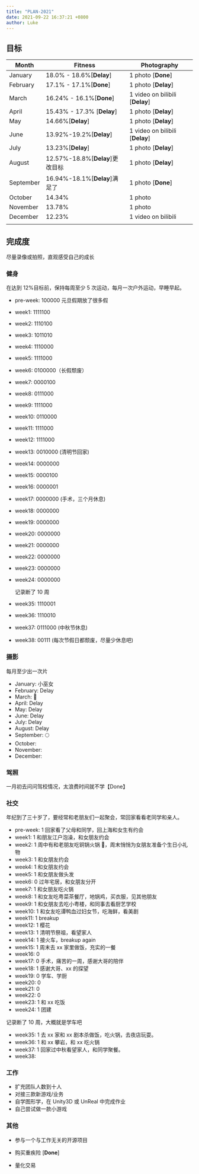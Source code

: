 ```yaml
---
title: "PLAN-2021"
date: 2021-09-22 16:37:21 +0800
author: Luke
---
```


## 目标

| Month     | Fitness                         | Photography                     |
| --------- | ------------------------------- | ------------------------------- |
| January   | 18.0% - 18.6%[**Delay**]        | 1 photo [**Done**]              |
| February  | 17.1% - 17.1%[**Done**]         | 1 photo [**Delay**]             |
| March     | 16.24% - 16.1%[**Done**]        | 1 video on bilibili [**Delay**] |
| April     | 15.43% - 17.3% [**Delay**]      | 1 photo [**Delay**]             |
| May       | 14.66%[**Delay**]               | 1 photo [**Delay**]             |
| June      | 13.92%-19.2%[**Delay**]         | 1 video on bilibili [**Delay**] |
| July      | 13.23%[**Delay**]               | 1 photo [**Delay**]             |
| August    | 12.57%-18.8%[**Delay**]更改目标 | 1 photo [**Delay**]             |
| September | 16.94%-18.1%[**Delay**]满足了   | 1 photo [**Done**]              |
| October   | 14.34%                          | 1 photo                         |
| November  | 13.78%                          | 1 photo                         |
| December  | 12.23%                          | 1 video on bilibili             |
|           |                                 |                                 |

## 完成度

尽量录像或拍照，直观感受自己的成长

### 健身

在达到 12%目标前，保持每周至少 5 次运动，每月一次户外运动，早睡早起。

- pre-week: 100000 元旦假期放了很多假

- week1: 1111100

- week2: 1110100

- week3: 1011010

- week4: 1110000

- week5: 1111000

- week6: 0100000（长假颓废）

- week7: 0000100

- week8: 0111000

- week9: 1111000

- week10: 0110000

- week11: 1111000

- week12: 1111000

- week13: 0010000 (清明节回家)

- week14: 0000000

- week15: 0000100

- week16: 0000001

- week17: 0000000 (手术，三个月休息)

- week18: 0000000

- week19: 0000000

- week20: 0000000

- week21: 0000000

- week22: 0000000

- week23: 0000000

- week24: 0000000

  记录断了 10 周

- week35: 1110001

- week36: 1110010

- week37: 0111000 (中秋节休息)

- week38: 00111 (每次节假日都颓废，尽量少休息吧)

### 摄影

每月至少出一次片

- January: 小巫女
- February: Delay
- March: 🌸
- April: Delay
- May: Delay
- June: Delay
- July: Delay
- August: Delay
- September: 🌕
- October:
- November:
- December:

### 驾照

一月初去问问驾校情况，太浪费时间就不学【Done】

### 社交

年纪到了三十岁了，要经常和老朋友们一起聚会，常回家看看老同学和亲人。

- pre-week: 1 回家看了父母和同学，回上海和女生有约会
- week1: 1 和朋友江户泡澡，和女朋友约会
- week2: 1 周中有和老朋友吃铜锅火锅 🍲，周末悄悄为女朋友准备个生日小礼物
- week3: 1 和女朋友约会
- week4: 1 和女朋友约会
- week5: 1 和女朋友做头发
- week6: 0 过年宅居，和女朋友分开
- week7: 1 和女朋友吃火锅
- week8: 1 和女友吃粤菜茶餐厅，地锅鸡，买衣服，见其他朋友
- week9: 1 和女朋友去吃小粤楼，和同事去看厨艺学校
- week10: 1 和女友吃谭鸭血过妇女节，吃海鲜，看美剧
- week11: 1 breakup
- week12: 1 樱花
- week13: 1 清明节祭祖，看望家人
- week14: 1 接火车，breakup again
- week15: 1 周末去 xx 家里做饭，充实的一餐
- week16: 0
- week17: 0 手术，痛苦的一周，感谢大哥的陪伴
- week18: 1 感谢大哥、xx 的探望
- week19: 0 学车、学厨
- week20: 0
- week21: 0
- week22: 0
- week23: 1 和 xx 吃饭
- week24: 1 团建

记录断了 10 周，大概就是学车吧

- week35: 1 去 xx 家和 xx 剧本杀做饭，吃火锅，去夜店玩耍。
- week36: 1 和 xx 攀岩，和 xx 吃火锅
- week37: 1 回家过中秋看望家人，和同学聚餐。
- week38:

### 工作

- 扩充团队人数到十人
- 对接三款新游戏/业务
- 自学图形学，在 Unity3D 或 UnReal 中完成作业
- 自己尝试做一款小游戏

### 其他

- 参与一个与工作无关的开源项目

- 购买重疾险 [**Done**]

- 量化交易
